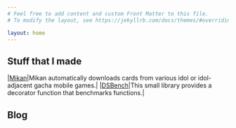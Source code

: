 ```yaml
---
# Feel free to add content and custom Front Matter to this file.
# To modify the layout, see https://jekyllrb.com/docs/themes/#overriding-theme-defaults

layout: home
---
```


## Stuff that I made

|[Mikan](/mikan)|Mikan automatically downloads cards from various idol or idol-adjacent gacha mobile games.|
|[DSBench](/dsbench)|This small library provides a decorator function that benchmarks functions.|

## Blog
